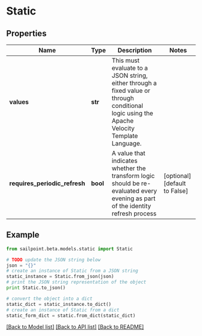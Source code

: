 # Static


## Properties

Name | Type | Description | Notes
------------ | ------------- | ------------- | -------------
**values** | **str** | This must evaluate to a JSON string, either through a fixed value or through conditional logic using the Apache Velocity Template Language. | 
**requires_periodic_refresh** | **bool** | A value that indicates whether the transform logic should be re-evaluated every evening as part of the identity refresh process | [optional] [default to False]

## Example

```python
from sailpoint.beta.models.static import Static

# TODO update the JSON string below
json = "{}"
# create an instance of Static from a JSON string
static_instance = Static.from_json(json)
# print the JSON string representation of the object
print Static.to_json()

# convert the object into a dict
static_dict = static_instance.to_dict()
# create an instance of Static from a dict
static_form_dict = static.from_dict(static_dict)
```
[[Back to Model list]](../README.md#documentation-for-models) [[Back to API list]](../README.md#documentation-for-api-endpoints) [[Back to README]](../README.md)


